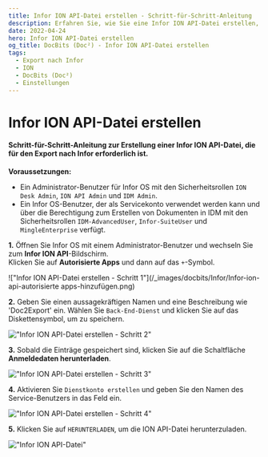 ```yaml
---
title: Infor ION API-Datei erstellen - Schritt-für-Schritt-Anleitung
description: Erfahren Sie, wie Sie eine Infor ION API-Datei erstellen, die für den Export von DocBits (Doc²) nach Infor mit den erforderlichen Berechtigungen des InforOS-Benutzers benötigt wird.
date: 2022-04-24
hero: Infor ION API-Datei erstellen
og_title: DocBits (Doc²) - Infor ION API-Datei erstellen
tags:
  - Export nach Infor
  - ION
  - DocBits (Doc²)
  - Einstellungen
---
```


# Infor ION API-Datei erstellen

#### Schritt-für-Schritt-Anleitung zur Erstellung einer Infor ION API-Datei, die für den Export nach Infor erforderlich ist.

**Voraussetzungen:**

- Ein Administrator-Benutzer für Infor OS mit den Sicherheitsrollen `ION Desk Admin`, `ION API Admin` und `IDM Admin`.
- Ein Infor OS-Benutzer, der als Servicekonto verwendet werden kann und über die Berechtigung zum Erstellen von Dokumenten in IDM mit den Sicherheitsrollen `IDM-AdvancedUser`, `Infor-SuiteUser` und `MingleEnterprise` verfügt.


**1\.** Öffnen Sie Infor OS mit einem Administrator-Benutzer und wechseln Sie zum **Infor ION API**-Bildschirm.<br>
    Klicken Sie auf **Autorisierte Apps** und dann auf das `+`-Symbol.

!["Infor ION API-Datei erstellen - Schritt 1"](/_images/docbits/Infor/Infor-ion-api-autorisierte apps-hinzufügen.png)

**2\.** Geben Sie einen aussagekräftigen Namen und eine Beschreibung wie 'Doc2Export' ein. Wählen Sie `Back-End-Dienst` und klicken Sie auf das Diskettensymbol, um zu speichern.

!["Infor ION API-Datei erstellen - Schritt 2"](/_images/docbits/Infor/Infor-ion-api-neue-autorisierte-app-erstellen.png)

**3\.** Sobald die Einträge gespeichert sind, klicken Sie auf die Schaltfläche **Anmeldedaten herunterladen**.

!["Infor ION API-Datei erstellen - Schritt 3"](/_images/docbits/Infor/Infor-ion-api-autorisierte-app-anmeldedaten-herunterladen.png)

**4\.** Aktivieren Sie `Dienstkonto erstellen` und geben Sie den Namen des Service-Benutzers in das Feld ein.

!["Infor ION API-Datei erstellen - Schritt 4"](/_images/docbits/Infor/Infor-ion-api-anmeldedaten-herunterladen.png)

**5\.** Klicken Sie auf `HERUNTERLADEN`, um die ION API-Datei herunterzuladen.

!["Infor ION API-Datei"](/_images/docbits/Infor/Infor-ion-api-datei.png)